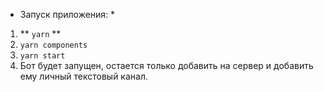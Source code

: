 * Запуск приложения: *

1) ** `yarn` **
2) `yarn components`
3) `yarn start`
4) Бот будет запущен, остается только добавить на сервер и добавить ему личный текстовый канал.
